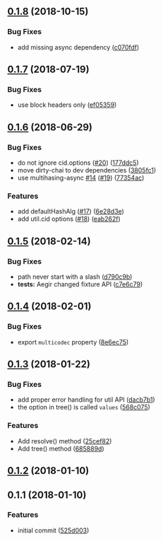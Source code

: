 <a name="0.1.8"></a>
## [0.1.8](https://github.com/ipld/js-ipld-bitcoin/compare/v0.1.7...v0.1.8) (2018-10-15)


### Bug Fixes

* add missing async dependency ([c070fdf](https://github.com/ipld/js-ipld-bitcoin/commit/c070fdf))



<a name="0.1.7"></a>
## [0.1.7](https://github.com/ipld/js-ipld-bitcoin/compare/v0.1.6...v0.1.7) (2018-07-19)


### Bug Fixes

* use block headers only ([ef05359](https://github.com/ipld/js-ipld-bitcoin/commit/ef05359))



<a name="0.1.6"></a>
## [0.1.6](https://github.com/ipld/js-ipld-bitcoin/compare/v0.1.5...v0.1.6) (2018-06-29)


### Bug Fixes

* do not ignore cid.options ([#20](https://github.com/ipld/js-ipld-bitcoin/issues/20)) ([177ddc5](https://github.com/ipld/js-ipld-bitcoin/commit/177ddc5))
* move dirty-chai to dev dependencies ([3805fc1](https://github.com/ipld/js-ipld-bitcoin/commit/3805fc1))
* use multihasing-async [#14](https://github.com/ipld/js-ipld-bitcoin/issues/14) ([#19](https://github.com/ipld/js-ipld-bitcoin/issues/19)) ([77354ac](https://github.com/ipld/js-ipld-bitcoin/commit/77354ac))


### Features

* add defaultHashAlg ([#17](https://github.com/ipld/js-ipld-bitcoin/issues/17)) ([6e28d3e](https://github.com/ipld/js-ipld-bitcoin/commit/6e28d3e))
* add util.cid options ([#18](https://github.com/ipld/js-ipld-bitcoin/issues/18)) ([eab262f](https://github.com/ipld/js-ipld-bitcoin/commit/eab262f))



<a name="0.1.5"></a>
## [0.1.5](https://github.com/ipld/js-ipld-bitcoin/compare/v0.1.4...v0.1.5) (2018-02-14)


### Bug Fixes

* path never start with a slash ([d790c9b](https://github.com/ipld/js-ipld-bitcoin/commit/d790c9b))
* **tests:** Aegir changed fixture API ([c7e6c79](https://github.com/ipld/js-ipld-bitcoin/commit/c7e6c79))



<a name="0.1.4"></a>
## [0.1.4](https://github.com/ipld/js-ipld-bitcoin/compare/v0.1.3...v0.1.4) (2018-02-01)


### Bug Fixes

* export `multicodec` property ([8e6ec75](https://github.com/ipld/js-ipld-bitcoin/commit/8e6ec75))



<a name="0.1.3"></a>
## [0.1.3](https://github.com/ipld/js-ipld-bitcoin/compare/v0.1.2...v0.1.3) (2018-01-22)


### Bug Fixes

* add proper error handling for util API ([dacb7b1](https://github.com/ipld/js-ipld-bitcoin/commit/dacb7b1))
* the option in tree() is called `values` ([568c075](https://github.com/ipld/js-ipld-bitcoin/commit/568c075))


### Features

* Add resolve() method ([25cef82](https://github.com/ipld/js-ipld-bitcoin/commit/25cef82))
* Add tree() method ([685889d](https://github.com/ipld/js-ipld-bitcoin/commit/685889d))



<a name="0.1.2"></a>
## [0.1.2](https://github.com/ipld/js-ipld-bitcoin/compare/v0.1.1...v0.1.2) (2018-01-10)



<a name="0.1.1"></a>
## 0.1.1 (2018-01-10)


### Features

* initial commit ([525d003](https://github.com/ipld/js-ipld-btc/commit/525d003))




